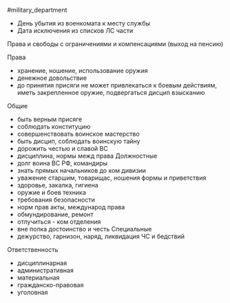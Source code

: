 #military_department 

- День убытия из военкомата к месту службы
- Дата исключения из списков ЛС части

Права и свободы с ограничениями и компенсациями (выход на пенсию)

Права
- хранение, ношение, использование оружия
- денежное довольствие
- до принятия присяги не может привлекаться к боевым действиям, иметь закрепленное оружие, подвергаться дисцип взысканию

Общие
- быть верным присяге
- соблюдать конституцию
- совершенствовать воинское мастерство
- быть дисцип, соблюдать воинскую тайну
- дорожить честью и славой ВС
- дисциплина, нормы межд права
Должностные
- долг воина ВС РФ, командиры
- знать прямых начальников до ком дивизии
- уважение старшим, товарищас, ношения формы и приветствия
- здоровье, закалка, гигиена
- оружие и боев техника
- требования безопасности
- норм прав акты, международ права
- обмундирование, ремонт
- отлучиться - ком отделения
- вне полка достоинство и честь
Специальные
- дежурство, гарнизон, наряд, ликвидация ЧС и бедствий

Ответственность
- дисциплинарная
- административная
- материальная
- гражданско-правовая
- уголовная